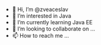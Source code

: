 - 👋 Hi, I’m @zveaceslav
- 👀 I’m interested in Java
- 🌱 I’m currently learning Java EE
- 💞️ I’m looking to collaborate on ...
- 📫 How to reach me ...

<!---
zveaceslav/zveaceslav is a ✨ special ✨ repository because its `README.md` (this file) appears on your GitHub profile.
You can click the Preview link to take a look at your changes.
--->
